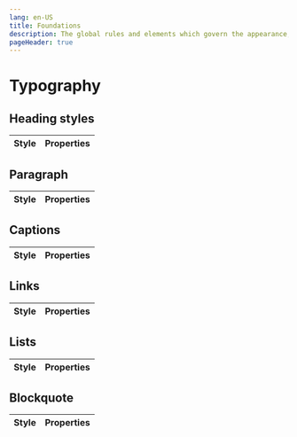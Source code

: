 ```yaml
---
lang: en-US
title: Foundations
description: The global rules and elements which govern the appearance, structure and behaviour of components.
pageHeader: true
---
```


# Typography

## Heading styles
<div class="doi-content">
  <table class="table">
    <thead class="table-light">
      <tr>
        <th scope="col">Style</th>
        <th scope="col">Properties</th>
      </tr>
    </thead>
    <tbody>
      <TypographyRow styleTitle="Display Large" fontFamily="Public Sans" fontWeight="600" size="48px" lineHeight="56px">
        <template #styleContent>
            <div class="display-large">Display Large</div>
        </template>
      </TypographyRow>
      <TypographyRow styleClass="display-medium" styleTitle="Display Medium" fontFamily="Public Sans" fontWeight="600" size="36px" lineHeight="40px">
        <template #styleContent>
            <div class="display-medium">Display Medium</div>
        </template>
      </TypographyRow>
      <TypographyRow fontFamily="Public Sans" fontWeight="600" size="30px" lineHeight="36px" letterSpacing="-0.35 px">
        <template #styleContent>
            <div class="display-small">Display Small</div>
        </template>
      </TypographyRow>
      <TypographyRow fontFamily="Public Sans" fontWeight="600" size="32px" lineHeight="40px">
        <template #styleContent>
            <div class="heading-large">Heading Large</div>
        </template>
      </TypographyRow>
      <TypographyRow fontFamily="Public Sans" fontWeight="600" size="24px" lineHeight="24px" letterSpacing="-0.2">
        <template #styleContent>
            <div class="heading-medium">Heading Medium</div>
        </template>
      </TypographyRow>
      <TypographyRow fontFamily="Public Sans" fontWeight="600" size="21px" lineHeight="26px">
        <template #styleContent>
            <div class="heading-small">Heading Small</div>
        </template>
      </TypographyRow>
      <TypographyRow fontFamily="Public Sans" fontWeight="700" size="21px" lineHeight="24px" letterSpacing="0.04px">
        <template #styleContent>
            <div class="heading-extra-small">Heading Extra Small</div>
        </template>
      </TypographyRow>
      <TypographyRow styleClass="heading-extra-small-caps" styleTitle="Heading Extra Small Caps" fontFamily="Public Sans" fontWeight="600" size="14px" lineHeight="24px" letterSpacing="1px">
        <template #styleContent>
            <div class="heading-extra-small-caps">Heading Extra Small Caps</div>
        </template>
      </TypographyRow>
    </tbody>
  </table>
</div>

## Paragraph
<div class="doi-content">
  <table class="table">
    <thead class="table-light">
      <tr>
        <th scope="col">Style</th>
        <th scope="col">Properties</th>
      </tr>
    </thead>
    <tbody>
      <TypographyRow fontFamily="Public Sans" fontWeight="400" size="22px" lineHeight="32px">
        <template #styleContent>
            <div class="body-lead">Body Lead</div>
        </template>
      </TypographyRow>
      <TypographyRow fontFamily="Public Sans" fontWeight="400" size="18px" lineHeight="28px">
        <template #styleContent>
            <div class="body-large">Body Large</div>
        </template>
      </TypographyRow>
      <TypographyRow fontFamily="Public Sans" fontWeight="600" size="18px" lineHeight="28px">
        <template #styleContent>
            <div class="body-large-bold">Body Large Bold</div>
        </template>
      </TypographyRow>
      <TypographyRow fontFamily="Public Sans" fontWeight="400" size="16px" lineHeight="26px">
        <template #styleContent>
            <div class="body-medium">Body Medium</div>
        </template>
      </TypographyRow>
      <TypographyRow fontFamily="Public Sans" fontWeight="600" size="16px" lineHeight="26px">
        <template #styleContent>
            <div class="body-medium-bold">Body Medium Bold</div>
        </template>
      </TypographyRow>
      <TypographyRow fontFamily="Public Sans" fontWeight="400" size="14px" lineHeight="20px" letterSpacing="0.3px">
        <template #styleContent>
            <div class="body-small">Body Small</div>
        </template>
      </TypographyRow>
      <TypographyRow fontFamily="Public Sans" fontWeight="600" size="14px" lineHeight="20px" letterSpacing="0.3px">
        <template #styleContent>
            <div class="body-small-bold">Body Small Bold</div>
        </template>
      </TypographyRow>
    </tbody>
  </table>
</div>

## Captions

<div class="doi-content">
  <table class="table">
    <thead class="table-light">
      <tr>
        <th scope="col">Style</th>
        <th scope="col">Properties</th>
      </tr>
    </thead>
    <tbody>
      <TypographyRow fontFamily="Public Sans" fontWeight="400" size="15px" lineHeight="24px">
        <template #styleContent>
            <div class="caption-large">Caption Large</div>
        </template>
      </TypographyRow>
      <TypographyRow fontFamily="Public Sans" fontWeight="600" size="15px" lineHeight="28px">
        <template #styleContent>
            <div class="caption-bold">Caption Bold</div>
        </template>
      </TypographyRow>
    </tbody>
  </table>
</div>

## Links

<div class="doi-content">
  <table class="table">
    <thead class="table-light">
      <tr>
        <th scope="col">Style</th>
        <th scope="col">Properties</th>
      </tr>
    </thead>
    <tbody>
      <TypographyRow fontFamily="Public Sans" fontWeight="400" size="18px" lineHeight="28px">
        <template #styleContent>
            <div class="link-large">Lorem ipsum dolor sit amet <a href="#" class="link-large">link large</a> Lorem ipsum dolor sit</div>
        </template>
      </TypographyRow>
      <TypographyRow fontFamily="Public Sans" fontWeight="400" size="18px" lineHeight="28px">
        <template #styleContent>
            <div class="link-large">Lorem ipsum dolor sit amet <a href="#" class="link-large-hover">link large</a> Lorem ipsum dolor sit</div>
        </template>
      </TypographyRow>
    </tbody>
  </table>
</div>

## Lists

<div class="doi-content">
  <table class="table">
    <thead class="table-light">
      <tr>
        <th scope="col">Style</th>
        <th scope="col">Properties</th>
      </tr>
    </thead>
    <tbody>
      <TypographyRow fontFamily="Public Sans" fontWeight="400" size="18px" lineHeight="28px" discColor="#285576">
        <template #styleContent>
            <label class="body-large">Unordered List</label>
            <ul>
                <li>List Item 1</li>
                <li>List Item 2</li>
                <li>List Item 3</li>
            </ul>
        </template>
      </TypographyRow>
      <TypographyRow fontFamily="Public Sans" fontWeight="400" size="18px" lineHeight="28px" numberColor="#285576">
        <template #styleContent>
            <label class="body-large">Ordered List</label>
            <ol>
                <li><span>List Item 1</span></li>
                <li><span>List Item 2</span></li>
                <li><span>List Item 3</span></li>
            </ol>
        </template>
      </TypographyRow>
    </tbody>
  </table>
</div>

## Blockquote

<div class="doi-content">
  <table class="table">
    <thead class="table-light">
      <tr>
        <th scope="col">Style</th>
        <th scope="col">Properties</th>
      </tr>
    </thead>
    <tbody>
      <TypographyRow fontFamily="Public Sans" fontWeight="600" size="24px" lineHeight="32px"  >
        <template #styleContent>
            <blockquote>“Lorem ipsum dolor sit amet, consectetur adipiscing elit. Rhoncus, enim auctor nisi, vel.”</blockquote>
        </template>
      </TypographyRow>
      <TypographyRow fontFamily="Public Sans" fontWeight="300" size="16px" lineHeight="24px" textAlignment="Left, Centre">
        <template #styleContent>
            <cite>-Attribution</cite>
        </template>
      </TypographyRow>
    </tbody>
  </table>
</div>